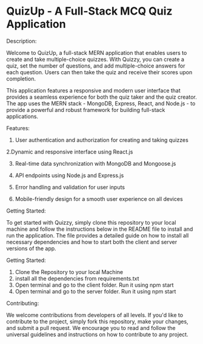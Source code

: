 # QuizUp - A Full-Stack MCQ Quiz Application
Description:

Welcome to QuizUp, a full-stack MERN application that enables users to create and take multiple-choice quizzes. With Quizzy, you can create a quiz, set the number of questions, and add multiple-choice answers for each question. Users can then take the quiz and receive their scores upon completion.

This application features a responsive and modern user interface that provides a seamless experience for both the quiz taker and the quiz creator. The app uses the MERN stack - MongoDB, Express, React, and Node.js - to provide a powerful and robust framework for building full-stack applications.

Features:

1. User authentication and authorization for creating and taking quizzes

2.Dynamic and responsive interface using React.js

3. Real-time data synchronization with MongoDB and Mongoose.js

4. API endpoints using Node.js and Express.js

5. Error handling and validation for user inputs

6. Mobile-friendly design for a smooth user experience on all devices

Getting Started:

To get started with Quizzy, simply clone this repository to your local machine and follow the instructions below in the README file to install and run the application. The file provides a detailed guide on how to install all necessary dependencies and how to start both the client and server versions of the app.

Getting Started:
1. Clone the Repository to your local Machine
2. install all the dependencies from requirements.txt
3. Open terminal and go to the client folder. Run it using npm start
4. Open terminal and go to the server folder. Run it using npm start

Contributing:

We welcome contributions from developers of all levels. If you'd like to contribute to the project, simply fork this repository, make your changes, and submit a pull request. We encourage you to read and follow the universal guidelines and instructions on how to contribute to any project.

